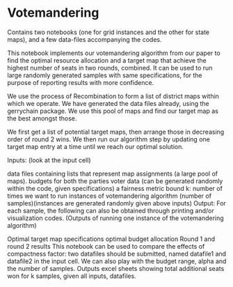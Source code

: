 # Votemandering
Contains two notebooks (one for grid instances and the other for state maps), and a few data-files accompanying the codes.

This notebook implements our votemandering algorithm from our paper to find the optimal resource allocation and a target map that achieve the highest number of seats in two rounds, combined. It can be used to run large randomly generated samples with same specifications, for the purpose of reporting results with more confidence.

We use the process of Recombination to form a list of district maps within which we operate. We have generated the data files already, using the gerrychain package. We use this pool of maps and find our target map as the best amongst those.

We first get a list of potential target maps, then arrange those in decreasing order of round 2 wins. We then run our algorithm step by updating one target map entry at a time until we reach our optimal solution.

Inputs: (look at the input cell)

data files containing lists that represent map assignments (a large pool of maps).
budgets for both the parties
voter data (can be generated randomly within the code, given specifications)
a fairness metric bound
k: number of times we want to run instances of votemandering algorithm (number of samples)(instances are generated randomly given above inputs)
Output: For each sample, the following can also be obtained through printing and/or visualization codes. (Outputs of running one instance of the votemandering algorithm)

Optimal target map specifications
optimal budget allocation
Round 1 and round 2 results
This notebook can be used to compare the effects of compactness factor: two datafiles should be submitted, named datafile1 and datafile2 in the input cell. We can also play with the budget range, alpha and the number of samples. Outputs excel sheets showing total additional seats won for k samples, given all inputs, datafiles.

